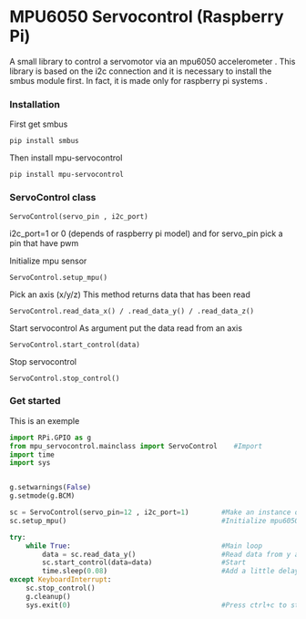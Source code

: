 # MPU6050 Servocontrol (Raspberry Pi)
A small library to control a servomotor via an mpu6050 accelerometer . 
This library is based on the i2c connection and it is necessary to install the smbus module first. 
In fact, it is made only for raspberry pi systems .  



### Installation
First get smbus
```
pip install smbus
```

Then install mpu-servocontrol
```
pip install mpu-servocontrol
```

### ServoControl class

```
ServoControl(servo_pin , i2c_port)
```
i2c_port=1 or 0 (depends of raspberry pi model)
and for servo_pin pick a pin that have pwm


Initialize mpu sensor
```
ServoControl.setup_mpu()
```

Pick an axis (x/y/z)
This method returns data that has been read
```
ServoControl.read_data_x() / .read_data_y() / .read_data_z()
```

Start servocontrol 
As argument put the data read from an axis
```
ServoControl.start_control(data)
```

Stop servocontrol 
```
ServoControl.stop_control()
```


### Get started
This is an exemple

```Python
import RPi.GPIO as g
from mpu_servocontrol.mainclass import ServoControl    #Import
import time
import sys


g.setwarnings(False)
g.setmode(g.BCM)

sc = ServoControl(servo_pin=12 , i2c_port=1)        #Make an instance of ServoControl class
sc.setup_mpu()                                      #Initialize mpu6050 accelerometer

try:
    while True:                                     #Main loop
        data = sc.read_data_y()                     #Read data from y axis
        sc.start_control(data=data)                 #Start
        time.sleep(0.08)                            #Add a little delay
except KeyboardInterrupt:
    sc.stop_control()
    g.cleanup()
    sys.exit(0)                                     #Press ctrl+c to stop
```
